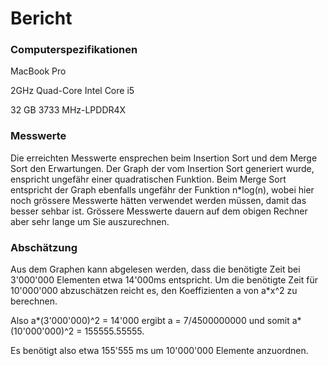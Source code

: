 # Bericht

### Computerspezifikationen

MacBook Pro

2GHz Quad-Core Intel Core i5

32 GB 3733 MHz-LPDDR4X

### Messwerte

Die erreichten Messwerte ensprechen beim Insertion Sort und dem Merge Sort den Erwartungen. Der Graph der vom Insertion Sort generiert wurde, enspricht ungefähr einer quadratischen Funktion. Beim Merge Sort entspricht der Graph ebenfalls ungefähr der Funktion n*log(n), wobei hier noch grössere Messwerte hätten verwendet werden müssen, damit das besser sehbar ist. Grössere Messwerte dauern auf dem obigen Rechner aber sehr lange um Sie auszurechnen.

### Abschätzung

Aus dem Graphen kann abgelesen werden, dass die benötigte Zeit bei 3'000'000 Elementen etwa 14'000ms entspricht. Um die benötigte Zeit für 10'000'000 abzuschätzen reicht es, den Koeffizienten a von a*x^2 zu berechnen. 

Also a*(3'000'000)^2 = 14'000 ergibt a = 7/4500000000 und somit a*(10'000'000)^2 = 155555.55555.

Es benötigt also etwa 155'555 ms um 10'000'000 Elemente anzuordnen.